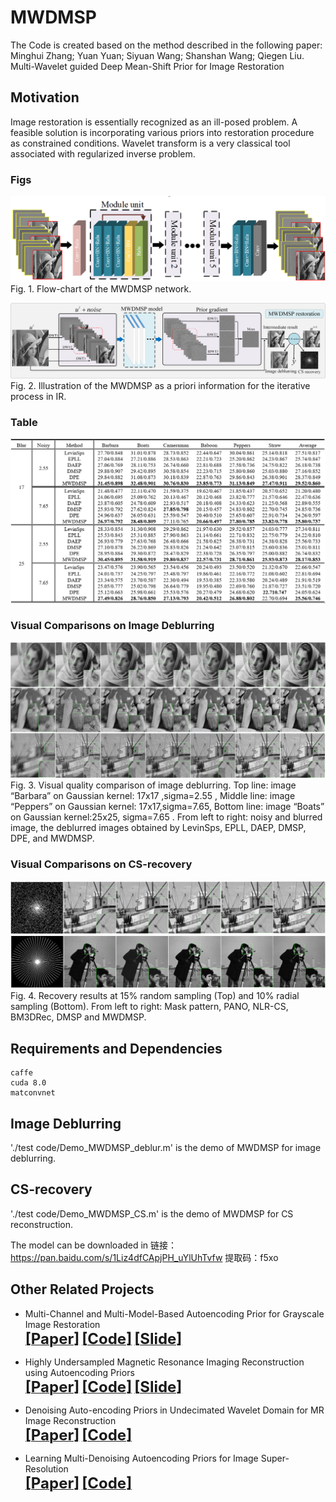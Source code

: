 # MWDMSP
The Code is created based on the method described in the following paper:
 Minghui Zhang; Yuan Yuan; Siyuan Wang; Shanshan Wang; Qiegen Liu. Multi-Wavelet guided Deep Mean-Shift Prior for Image Restoration


## Motivation
Image restoration is essentially recognized as an ill-posed problem. A feasible solution is incorporating various priors into restoration 
procedure as constrained conditions. Wavelet transform is a very classical tool associated with regularized inverse problem.

### Figs
![repeat-MWDMSP](https://github.com/yqx7150/MWDMSP/blob/master/test%20code/utils/flowchart.png)
Fig. 1. Flow-chart of the MWDMSP network.

![repeat-MWDMSP](https://github.com/yqx7150/MWDMSP/blob/master/test%20code/utils/iteration.png)
Fig. 2. Illustration of the MWDMSP as a priori information for the iterative process in IR. 

### Table

![repeat-MWDMSP](https://github.com/yqx7150/MWDMSP/blob/master/test%20code/utils/table.png)

### Visual Comparisons on Image Deblurring 
![repeat-MWDMSP](https://github.com/yqx7150/MWDMSP/blob/master/test%20code/utils/result.png)
Fig. 3. Visual quality comparison of image deblurring. Top line: image “Barbara” on Gaussian kernel: 17x17 ,sigma=2.55 , Middle line: image “Peppers” on Gaussian kernel: 17x17,sigma=7.65, Bottom line: image “Boats” on Gaussian kernel:25x25, sigma=7.65 . From left to right: noisy and blurred image, the deblurred images obtained by LevinSps, EPLL, DAEP, DMSP, DPE, and MWDMSP.

### Visual Comparisons on CS-recovery 
![repeat-MWDMSP](https://github.com/yqx7150/MWDMSP/blob/master/test%20code/utils/CTres.png)
Fig. 4. Recovery results at 15% random sampling (Top) and 10% radial sampling (Bottom). From left to right: Mask pattern, PANO, NLR-CS, BM3DRec, DMSP and MWDMSP.

## Requirements and Dependencies
    caffe
    cuda 8.0
    matconvnet
    
##  Image Deblurring
'./test code/Demo_MWDMSP_deblur.m' is the demo of MWDMSP for image deblurring.
## CS-recovery
'./test code/Demo_MWDMSP_CS.m' is the demo of MWDMSP for CS reconstruction.

The model can be downloaded in 链接：https://pan.baidu.com/s/1Liz4dfCApjPH_uYlUhTvfw 提取码：f5xo 



## Other Related Projects
  * Multi-Channel and Multi-Model-Based Autoencoding Prior for Grayscale Image Restoration  
[<font size=5>**[Paper]**</font>](https://ieeexplore.ieee.org/stamp/stamp.jsp?tp=&arnumber=8782831)  [<font size=5>**[Code]**</font>](https://github.com/yqx7150/MEDAEP)   [<font size=5>**[Slide]**</font>](https://github.com/yqx7150/EDAEPRec/tree/master/Slide)

  * Highly Undersampled Magnetic Resonance Imaging Reconstruction using Autoencoding Priors  
[<font size=5>**[Paper]**</font>](https://cardiacmr.hms.harvard.edu/files/cardiacmr/files/liu2019.pdf)  [<font size=5>**[Code]**</font>](https://github.com/yqx7150/EDAEPRec)   [<font size=5>**[Slide]**</font>](https://github.com/yqx7150/EDAEPRec/tree/master/Slide)

  * Denoising Auto-encoding Priors in Undecimated Wavelet Domain for MR Image Reconstruction  
[<font size=5>**[Paper]**</font>](https://arxiv.org/ftp/arxiv/papers/1909/1909.01108.pdf)  [<font size=5>**[Code]**</font>](https://github.com/yqx7150/WDAEPRec)
 
  * Learning Multi-Denoising Autoencoding Priors for Image Super-Resolution  
[<font size=5>**[Paper]**</font>](https://www.sciencedirect.com/science/article/pii/S1047320318302700)   [<font size=5>**[Code]**</font>](https://github.com/yqx7150/MDAEP-SR)
